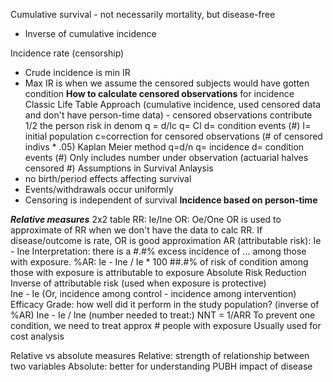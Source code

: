 
Cumulative survival - not necessarily mortality, but disease-free 
- Inverse of cumulative incidence

Incidence rate (censorship)
- Crude incidence is min IR
- Max IR is when we assume the censored subjects would have gotten condition
	**How to calculate censored observations** for incidence
		Classic Life Table Approach (cumulative incidence, used censored data and don't have person-time data)
		- censored observations contribute 1/2 the person risk in denom
			q = d/Ic
				q= CI
				d= condition events (#)
				I= initial population
				c=correction for censored observations (# of censored indivs * .05)
		Kaplan Meier method
			q=d/n
				q= incidence
				d= condition events (#)
			Only includes number under observation (actuarial halves censored #)
Assumptions in Survival Anlaysis
- no birth/period effects affecting survival
- Events/withdrawals occur uniformly
- Censoring is independent of survival
**Incidence based on person-time**

***Relative measures***
2x2 table
	RR: Ie/Ine
	OR: Oe/One
		OR is used to approximate of RR when we don't have the data to calc RR. If disease/outcome is rate, OR is good approximation
AR (attributable risk): Ie - Ine 
	Interpretation: there is a #.#% excess incidence of ... among those with exposure.
%AR: Ie - Ine / Ie * 100
	##.#% of risk of condition among those with exposure is attributable to exposure
Absolute Risk Reduction
	Inverse of attributable risk (used when exposure is protective)  
	Ine - Ie (Or, incidence among control - incidence among intervention)
Efficacy
	Grade: how well did it perform in the study population? (inverse of %AR)
	Ine - Ie / Ine 
(number needed to treat:) NNT = 1/ARR
	To prevent one condition, we need to treat approx # people with exposure
		Usually used for cost analysis

Relative vs absolute measures
	Relative: strength of relationship between two variables
	Absolute: better for understanding PUBH impact of disease